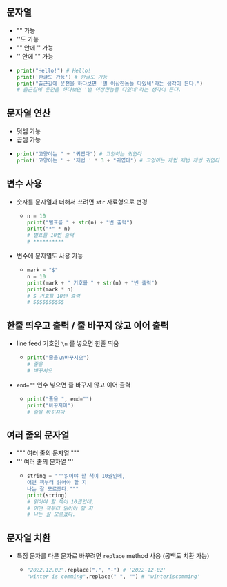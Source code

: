 ## 문자열
  - "" 가능
  - ''도 가능
  - "" 안에 '' 가능
  - '' 안에 "" 가능
  - ```py
    print("Hello!") # Hello!
    print('한글도 가능') # 한글도 가능
    print("출근길에 운전을 하다보면 '별 이상한놈들 다있네'라는 생각이 든다.")
    # 출근길에 운전을 하다보면 '별 이상한놈들 다있네'라는 생각이 든다.
    
## 문자열 연산
  - 덧셈 가능
  - 곱셈 가능
  - ```py
    print("고양이는 " + "귀엽다") # 고양이는 귀엽다
    print('고양이는 ' + '제법 ' * 3 + "귀엽다") # 고양이는 제법 제법 제법 귀엽다
    
## 변수 사용
  - 숫자를 문자열과 더해서 쓰려면 `str` 자료형으로 변경
    - ```py
      n = 10
      print("별표를 " + str(n) + "번 출력")
      print("*" * n)
      # 별표를 10번 출력
      # **********
  - 변수에 문자열도 사용 가능
    - ```py
      mark = "$"
      n = 10
      print(mark + " 기호를 " + str(n) + "번 출력")
      print(mark * n)
      # $ 기호를 10번 출력
      # $$$$$$$$$$
    
## 한줄 띄우고 출력 / 줄 바꾸지 않고 이어 출력
  - line feed 기호인 `\n` 를 넣으면 한줄 띄움
    - ```py
      print("줄을\n바꾸시오")
      # 줄을
      # 바꾸시오
  - `end=""` 인수 넣으면 줄 바꾸지 않고 이어 출력
    - ```py
      print("줄을 ", end="")
      print("바꾸지마")
      # 줄을 바꾸지마
      
## 여러 줄의 문자열
  - """ 여러 줄의 문자열 """
  - ''' 여러 줄의 문자열 '''
    - ```py
      string = """읽어야 할 책이 10권인데,
      어떤 책부터 읽어야 할 지
      나는 잘 모르겠다."""
      print(string)
      # 읽어야 할 책이 10권인데,
      # 어떤 책부터 읽어야 할 지
      # 나는 잘 모르겠다.
      
## 문자열 치환
  - 특정 문자를 다른 문자로 바꾸려면 `replace` method 사용 (공백도 치환 가능)
    - ```py
      "2022.12.02".replace(".", "-") # '2022-12-02'
      "winter is comming".replace(" ", "") # 'winteriscomming'
      

